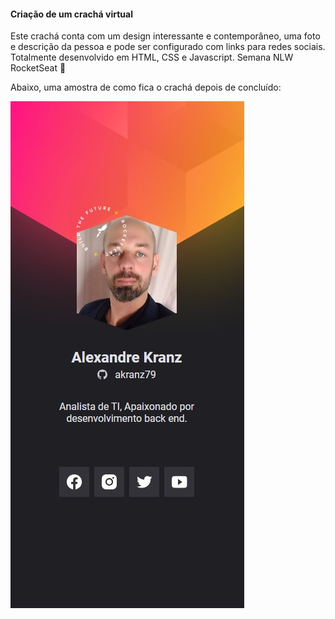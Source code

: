 #### Criação de um crachá virtual

Este crachá conta com um design interessante e contemporâneo, uma foto e descrição da pessoa e pode ser configurado com links para redes sociais.
Totalmente desenvolvido em HTML, CSS e Javascript.
Semana NLW RocketSeat 🚀

Abaixo, uma amostra de como fica o crachá depois de concluído:

![Image](images/Screenshot_1.jpg)
